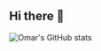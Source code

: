 ## Hi there 👋

![Omar's GitHub stats](https://github-readme-stats.vercel.app/api?username=omarelgammal1&hide=prs,contribs&show=reviews&show_icons=true&theme=radical&hide_rank=true)

